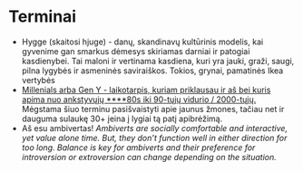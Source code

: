 # Terminai

* Hygge \(skaitosi hjuge\) - danų, skandinavų kultūrinis modelis, kai gyvenime gan smarkus dėmesys skiriamas darniai ir patogiai kasdienybei. Tai maloni ir vertinama kasdiena, kuri yra jauki, graži, saugi, pilna lygybės ir asmeninės saviraiškos. Tokios, grynai, pamatinės Ikea vertybės
* [Millenials arba  Gen Y - laikotarpis, kuriam priklausau ir aš bei kuris apima nuo ankstyvųjų ****80s iki 90-tųjų vidurio / 2000-tųjų.](https://www.wikiwand.com/en/Millennials) Mėgstama šiuo terminu pasišvaistyti apie jaunus žmones, tačiau net ir dauguma sulaukę 30+ įeina į lygiai tą patį apibrėžimą.
* Aš esu ambivertas! _Ambiverts are socially comfortable and interactive, yet value alone time. But, they don’t function well in either direction for too long. Balance is key for ambiverts and their preference for introversion or extroversion can change depending on the situation._

